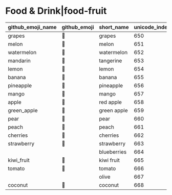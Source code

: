 # Food & Drink|food-fruit

|github_emoji_name|github_emoji|short_name|unicode_index|
|---|---|---|---|
|grapes|:grapes:|grapes|650|
|melon|:melon:|melon|651|
|watermelon|:watermelon:|watermelon|652|
|mandarin|:mandarin:|tangerine|653|
|lemon|:lemon:|lemon|654|
|banana|:banana:|banana|655|
|pineapple|:pineapple:|pineapple|656|
|mango|:mango:|mango|657|
|apple|:apple:|red apple|658|
|green_apple|:green_apple:|green apple|659|
|pear|:pear:|pear|660|
|peach|:peach:|peach|661|
|cherries|:cherries:|cherries|662|
|strawberry|:strawberry:|strawberry|663|
|||blueberries|664|
|kiwi_fruit|:kiwi_fruit:|kiwi fruit|665|
|tomato|:tomato:|tomato|666|
|||olive|667|
|coconut|:coconut:|coconut|668|
